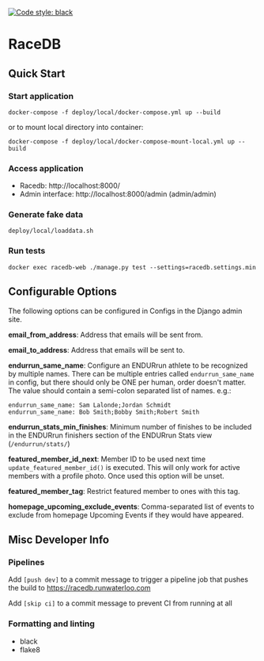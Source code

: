 [![Code style: black](https://img.shields.io/badge/code%20style-black-000000.svg)](https://github.com/psf/black)
# RaceDB

## Quick Start

### Start application

```
docker-compose -f deploy/local/docker-compose.yml up --build
```

or to mount local directory into container:

```
docker-compose -f deploy/local/docker-compose-mount-local.yml up --build
```

### Access application

- Racedb: http://localhost:8000/
- Admin interface: http://localhost:8000/admin (admin/admin)

### Generate fake data

```
deploy/local/loaddata.sh
```

### Run tests

```
docker exec racedb-web ./manage.py test --settings=racedb.settings.min
```

## Configurable Options
The following options can be configured in Configs in the Django admin site.

**email_from_address**: Address that emails will be sent from.

**email_to_address**: Address that emails will be sent to.

**endurrun_same_name**: Configure an ENDURrun athlete to be recognized by multiple names. There can be multiple entries called `endurrun_same_name` in config, but there should only be ONE per human, order doesn't matter. The value should contain a semi-colon separated list of names. e.g.:

```
endurrun_same_name: Sam Lalonde;Jordan Schmidt
endurrun_same_name: Bob Smith;Bobby Smith;Robert Smith
```

**endurrun_stats_min_finishes**: Minimum number of finishes to be included in the ENDURrun finishers section of the ENDURrun Stats view (`/endurrun/stats/`)

**featured_member_id_next**: Member ID to be used next time `update_featured_member_id()` is executed. This will only work for active members with a profile photo. Once used this option will be unset.

**featured_member_tag**: Restrict featured member to ones with this tag.

**homepage_upcoming_exclude_events**: Comma-separated list of events to exclude from homepage Upcoming Events if they would have appeared.


## Misc Developer Info

### Pipelines

Add `[push dev]` to a commit message to trigger a pipeline job that pushes the build to https://racedb.runwaterloo.com

Add `[skip ci]` to a commit message to prevent CI from running at all

### Formatting and linting

- black
- flake8
